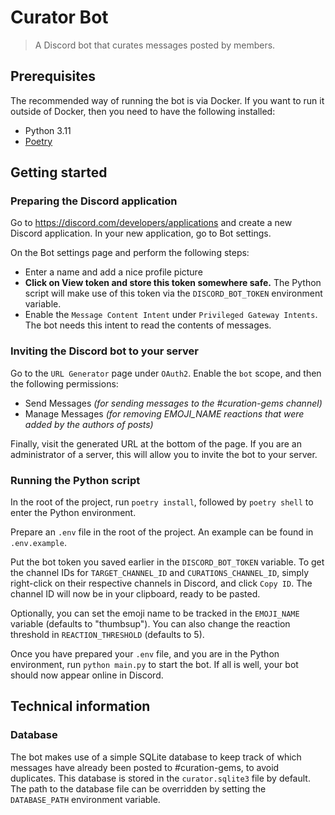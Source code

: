 # Curator Bot

> A Discord bot that curates messages posted by members.

## Prerequisites

The recommended way of running the bot is via Docker. If you want to run it outside of Docker, then you need to have the following installed:

- Python 3.11
- [Poetry](https://python-poetry.org/)

## Getting started

### Preparing the Discord application

Go to https://discord.com/developers/applications and create a new Discord application. In your new application, go to Bot settings.

On the Bot settings page and perform the following steps:

- Enter a name and add a nice profile picture
- **Click on View token and store this token somewhere safe.** The Python script will make use of this token via the `DISCORD_BOT_TOKEN` environment variable.
- Enable the `Message Content Intent` under `Privileged Gateway Intents`. The bot needs this intent to read the contents of messages.

### Inviting the Discord bot to your server

Go to the `URL Generator` page under `OAuth2`. Enable the `bot` scope, and then the following permissions:

- Send Messages _(for sending messages to the #curation-gems channel)_
- Manage Messages _(for removing EMOJI_NAME reactions that were added by the authors of posts)_

Finally, visit the generated URL at the bottom of the page. If you are an administrator of a server, this will allow you to invite the bot to your server.

### Running the Python script

In the root of the project, run `poetry install`, followed by `poetry shell` to enter the Python environment.

Prepare an `.env` file in the root of the project. An example can be found in `.env.example`.

Put the bot token you saved earlier in the `DISCORD_BOT_TOKEN` variable. To get the channel IDs for `TARGET_CHANNEL_ID` and `CURATIONS_CHANNEL_ID`, simply right-click on their respective channels in Discord, and click `Copy ID`. The channel ID will now be in your clipboard, ready to be pasted.

Optionally, you can set the emoji name to be tracked in the `EMOJI_NAME` variable (defaults to "thumbsup"). You can also change the reaction threshold in `REACTION_THRESHOLD` (defaults to 5).

Once you have prepared your `.env` file, and you are in the Python environment, run `python main.py` to start the bot. If all is well, your bot should now appear online in Discord.

## Technical information

### Database

The bot makes use of a simple SQLite database to keep track of which messages have already been posted to #curation-gems, to avoid duplicates. This database is stored in the `curator.sqlite3` file by default. The path to the database file can be overridden by setting the `DATABASE_PATH` environment variable.
